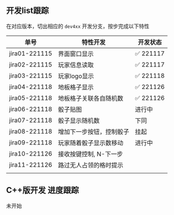 ## 开发list跟踪

在对应版本，切出相应的 `dev4xx` 开发分支，按步完成以下特性

|     单号      | 特性开发                 | 开发状态 |
| :-----------: | ------------------------ | -------- |
| jira01-221115 | 界面窗口显示             | ✅ 221117 |
| jira02-221115 | 玩家信息读取             | ✅ 221117 |
| jira03-221115 | 玩家logo显示             | ✅ 221118 |
| jira04-221118 | 地板格子显示             | ✅ 221126 |
| jira05-221118 | 地板格子关联各自随机数    | ✅ 221126 |
| jira06-221118 | 骰子贴图                 | 进行中     |
| jira07-221118 | 骰子显示随机数            | 下同     |
| jira08-221118 | 增加下一步按钮，控制骰子   | 挂起   |
| jira09-221118 | 玩家随着骰子显示数移动     | 进行中  |
| jira10-221126 | 接收按键控制, N-下一步    |          |
| jira11-221126 | 路过无人占领的格时提示     |          |
|               |                          |          |



## C++版开发 进度跟踪

未开始

